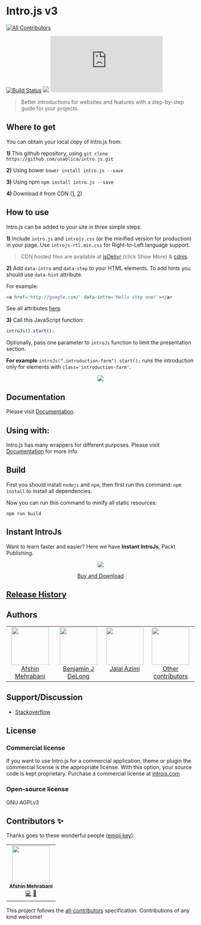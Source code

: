 # Intro.js v3
<!-- ALL-CONTRIBUTORS-BADGE:START - Do not remove or modify this section -->
[![All Contributors](https://img.shields.io/badge/all_contributors-1-orange.svg?style=flat-square)](#contributors-)
<!-- ALL-CONTRIBUTORS-BADGE:END -->

[![Build Status](https://travis-ci.org/usablica/intro.js.svg?branch=master)](https://travis-ci.org/usablica/intro.js)
[![](https://data.jsdelivr.com/v1/package/npm/intro.js/badge)](https://www.jsdelivr.com/package/npm/intro.js)
[![npm](https://img.shields.io/npm/dm/intro.js)](https://www.jsdelivr.com/package/npm/intro.js)

> Better introductions for websites and features with a step-by-step guide for your projects.

## Where to get
You can obtain your local copy of Intro.js from:

**1)** This github repository, using ```git clone https://github.com/usablica/intro.js.git```

**2)** Using bower ```bower install intro.js --save```

**3)** Using npm ```npm install intro.js --save```

**4)** Download it from CDN ([1](http://www.jsdelivr.com/projects/intro.js), [2](https://cdnjs.com/libraries/intro.js))

## How to use
Intro.js can be added to your site in three simple steps:

**1)** Include `intro.js` and `introjs.css` (or the minified version for production) in your page. Use `introjs-rtl.min.css` for Right-to-Left language support.

> CDN hosted files are available at [jsDelivr](http://www.jsdelivr.com/projects/intro.js) (click Show More) & [cdnjs](https://cdnjs.com/libraries/intro.js).

**2)** Add `data-intro` and `data-step` to your HTML elements. To add hints you should use `data-hint` attribute.

For example:

```html
<a href='http://google.com/' data-intro='Hello step one!'></a>
````

See all attributes [here](https://introjs.com/docs/intro/attributes/).

**3)** Call this JavaScript function:
```javascript
introJs().start();
````

Optionally, pass one parameter to `introJs` function to limit the presentation section.

**For example** `introJs(".introduction-farm").start();` runs the introduction only for elements with `class='introduction-farm'`.

<p align="center"><img src="https://raw.githubusercontent.com/usablica/intro.js/gh-pages/img/introjs-demo.png"></p>

## Documentation

Please visit [Documentation](http://introjs.com/docs).

## Using with:

Intro.js has many wrappers for different purposes. Please visit [Documentation](http://introjs.com/docs) for more info.

## Build

First you should install `nodejs` and `npm`, then first run this command: `npm install` to install all dependencies.

Now you can run this command to minify all static resources:

    npm run build

## Instant IntroJs

Want to learn faster and easier? Here we have **Instant IntroJs**, Packt Publishing.

<p align="center">
  <a target='_blank' href="https://www.packtpub.com/eu/application-development/instant-introjs-instant">
    <img src='https://www.packtpub.com/media/catalog/product/cache/4cdce5a811acc0d2926d7f857dceb83b/2/5/2517os_instant20introjs20starter.jpg' />
  </a>
</p>

<p align="center">
  <a target='_blank' href="https://www.packtpub.com/eu/application-development/instant-introjs-instant">Buy and Download</a>
</p>

## <a href="https://github.com/usablica/intro.js/blob/master/changelog.md">Release History</a>

## Authors

<table>
  <tbody>
    <tr>
      <td align="center" valign="top">
        <img width="100" height="100" src="https://github.com/afshinm.png?s=150">
        <br>
        <a href="https://github.com/afshinm">Afshin Mehrabani</a>
      </td>
      <td align="center" valign="top">
        <img width="100" height="100" src="https://github.com/bozdoz.png?s=150">
        <br>
        <a href="https://github.com/bozdoz">Benjamin J DeLong</a>
      </td>
      <td align="center" valign="top">
        <img width="100" height="100" src="https://github.com/jalalazimi.png?s=150">
        <br>
        <a href="https://github.com/jalalazimi">Jalal Azimi</a>
      </td>
      <td align="center" valign="top">
        <img width="100" height="100" src="https://github.com/github.png?s=150">
        <br>
        <a href="https://github.com/usablica/intro.js/graphs/contributors">Other contributors</a>
      </td> 
     </tr>
  </tbody>
</table>

## Support/Discussion
- [Stackoverflow](http://stackoverflow.com/questions/tagged/intro.js)

## License

### Commercial license

If you want to use Intro.js for a commercial application, theme or plugin the commercial license is the appropriate license. With this option, your source code is kept proprietary. Purchase a commercial license at [introjs.com](http://introjs.com/#commercial)

### Open-source license

GNU AGPLv3

## Contributors ✨

Thanks goes to these wonderful people ([emoji key](https://allcontributors.org/docs/en/emoji-key)):

<!-- ALL-CONTRIBUTORS-LIST:START - Do not remove or modify this section -->
<!-- prettier-ignore-start -->
<!-- markdownlint-disable -->
<table>
  <tr>
    <td align="center"><a href="http://afshinm.name"><img src="https://avatars3.githubusercontent.com/u/314326?v=4" width="100px;" alt=""/><br /><sub><b>Afshin Mehrabani</b></sub></a><br /><a href="https://github.com/usablica/intro.js/commits?author=afshinm" title="Code">💻</a> <a href="https://github.com/usablica/intro.js/commits?author=afshinm" title="Documentation">📖</a></td>
  </tr>
</table>

<!-- markdownlint-enable -->
<!-- prettier-ignore-end -->
<!-- ALL-CONTRIBUTORS-LIST:END -->

This project follows the [all-contributors](https://github.com/all-contributors/all-contributors) specification. Contributions of any kind welcome!